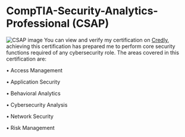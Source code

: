 # CompTIA-Security-Analytics-Professional (CSAP)
![CSAP image](https://github.com/user-attachments/assets/31420a0d-75b1-4055-9ab3-9d82177bd5d2)
You can view and verify my certification on [Credly]( https://www.credly.com/earner/earned/badge/b9dba4e8-a535-4590-b73e-7ca123be6774), achieving this certification has prepared me to perform core security functions required of any cybersecurity role. The areas covered in this certification are: 

•	Access Management

•	Application Security

•	Behavioral Analytics

•	Cybersecurity Analysis

•	Network Security

•	Risk Management


